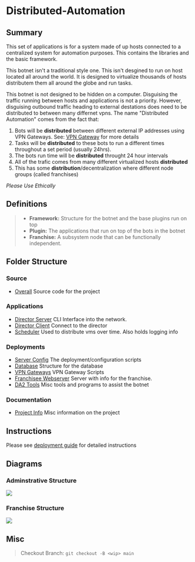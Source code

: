 # Distributed-Automation

## Summary 

This set of applications is for a system made of up hosts connected to a centralized system for automation purposes. 
This contains the libraries and the basic framework. 

This botnet isn't a traditional style one. This isn't desgined to run on host located all around the world.
It is designed to virtualize thousands of hosts distributem them all around the globe and run tasks.

This botnet is not designed to be hidden on a computer. Disguising the traffic running between hosts and applications is not a priority. However, disguising outbound traffic heading to external destations does need to be distributed to between many differnet vpns. The name "Distributed Automation" comes from the fact that:
1. Bots will be <b>distributed</b> between different external IP addresses using VPN Gateways. See: [VPN Gateway](vpn-gateway/) for more details
2. Tasks will be <b>distributed</b> to these bots to run a different times throughout a set period (usually 24hrs). 
3. The bots run time will be <b>distributed</b> throught 24 hour intervals
4. All of the trafic comes from many different virtualized hosts <b>distributed</b>
5. This has some <b>distribution</b>/decentralization where different node groups (called franchises)

<I>Please Use Ethically</I>

## Definitions

> - <b>Framework:</b> Structure for the botnet and the base plugins run on top
> - <b>Plugin:</b> The applications that run on top of the bots in the botnet
> - <b>Franchise:</b> A subsystem node that can be functionally independent. 
## Folder Structure

### Source
- [Overall](DA2/) Source code for the project

### Applications
- [Director Server](DA2/src/com/jtelaa/da2/director/) CLI Interface into the network.
- [Director Client](da2_tools/director_interface/) Connect to the director
- [Scheduler](DA2/src/com/jtelaa/da2/scheduler/) Used to distribute vms over time. Also holds logging info
### Deployments
- [Server Config](deployments/) The deployment/configuration scripts
- [Database](database/) Structure for the database
- [VPN Gateways](vpn-gateway/) VPN Gateway Scripts
- [Franchisee Webserver](franchisee_webserver/) Server with info for the franchise. 
- [DA2 Tools](da2_tools/) Misc tools and programs to assist the botnet
### Documentation
- [Project Info](documentation/) Misc information on the project


## Instructions

Please see [deployment guide](DeploymentGuide.md) for detailed instructions

## Diagrams

### Adminstrative Structure
<img src='documentation/DA2 Administrative Structure.svg'>

### Franchise Structure
<img src='documentation/DA2 Franchise Structure.svg'>

## Misc

> Checkout Branch: ```git checkout -B <wip> main```

